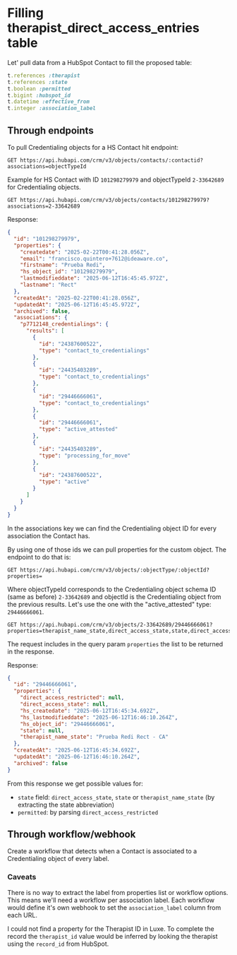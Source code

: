 # Filling therapist_direct_access_entries table

Let' pull data from a HubSpot Contact to fill the proposed table:
```ruby
t.references :therapist
t.references :state
t.boolean :permitted
t.bigint :hubspot_id
t.datetime :effective_from
t.integer :association_label
```

## Through endpoints

To pull Credentialing objects for a HS Contact hit endpoint:
```
GET https://api.hubapi.com/crm/v3/objects/contacts/:contactid?associations=objectTypeId
```

Example for HS Contact with ID `101298279979` and objectTypeId `2-33642689` for Credentialing objects.

```
GET https://api.hubapi.com/crm/v3/objects/contacts/101298279979?associations=2-33642689
```

Response:
```json
{
  "id": "101298279979",
  "properties": {
    "createdate": "2025-02-22T00:41:28.056Z",
    "email": "francisco.quintero+7612@ideaware.co",
    "firstname": "Prueba Redi",
    "hs_object_id": "101298279979",
    "lastmodifieddate": "2025-06-12T16:45:45.972Z",
    "lastname": "Rect"
  },
  "createdAt": "2025-02-22T00:41:28.056Z",
  "updatedAt": "2025-06-12T16:45:45.972Z",
  "archived": false,
  "associations": {
    "p7712148_credentialings": {
      "results": [
        {
          "id": "24387600522",
          "type": "contact_to_credentialings"
        },
        {
          "id": "24435403289",
          "type": "contact_to_credentialings"
        },
        {
          "id": "29446666061",
          "type": "contact_to_credentialings"
        },
        {
          "id": "29446666061",
          "type": "active_attested"
        },
        {
          "id": "24435403289",
          "type": "processing_for_move"
        },
        {
          "id": "24387600522",
          "type": "active"
        }
      ]
    }
  }
}
```

In the associations key we can find the Credentialing object ID for every association the Contact has.

By using one of those ids we can pull properties for the custom object. The endpoint to do that is:
```
GET https://api.hubapi.com/crm/v3/objects/:objectType/:objectId?properties=
```

Where objectTypeId corresponds to the Credentialing object schema ID (same as before) `2-33642689` and objectId is the Credentialing object from the previous results. Let's use the one with the "active_attested" type: `29446666061`.

```
GET https://api.hubapi.com/crm/v3/objects/2-33642689/29446666061?properties=therapist_name_state,direct_access_state,state,direct_access_restricted
```

The request includes in the query param `properties` the list to be returned in the response.

Response:
```json
{
  "id": "29446666061",
  "properties": {
    "direct_access_restricted": null,
    "direct_access_state": null,
    "hs_createdate": "2025-06-12T16:45:34.692Z",
    "hs_lastmodifieddate": "2025-06-12T16:46:10.264Z",
    "hs_object_id": "29446666061",
    "state": null,
    "therapist_name_state": "Prueba Redi Rect - CA"
  },
  "createdAt": "2025-06-12T16:45:34.692Z",
  "updatedAt": "2025-06-12T16:46:10.264Z",
  "archived": false
}
```

From this response we get possible values for:

- `state` field: `direct_access_state`, `state` or `therapist_name_state` (by extracting the state abbreviation)
- `permitted`: by parsing `direct_access_restricted`

## Through workflow/webhook

Create a workflow that detects when a Contact is associated to a Credentialing object of every label.

### Caveats

There is no way to extract the label from properties list or workflow options. This means we'll need a workflow per association label. Each workflow would define it's own webhook to set the `association_label` column from each URL.

I could not find a property for the Therapist ID in Luxe. To complete the record the `therapist_id` value would be inferred by looking the therapist using the `record_id` from HubSpot.